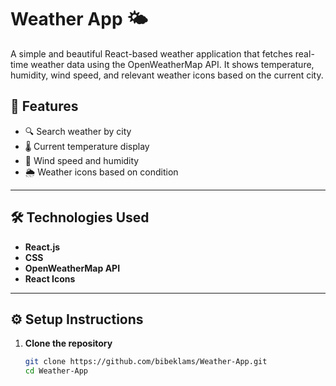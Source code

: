 # Weather App 🌤️

A simple and beautiful React-based weather application that fetches real-time weather data using the OpenWeatherMap API. It shows temperature, humidity, wind speed, and relevant weather icons based on the current city.

## 🚀 Features

- 🔍 Search weather by city
- 🌡️ Current temperature display
- 💨 Wind speed and humidity
- 🌦️ Weather icons based on condition

---

## 🛠️ Technologies Used

- **React.js**
- **CSS**
- **OpenWeatherMap API**
- **React Icons**

---

## ⚙️ Setup Instructions

1. **Clone the repository**
   ```bash
   git clone https://github.com/bibeklams/Weather-App.git
   cd Weather-App
   ```
